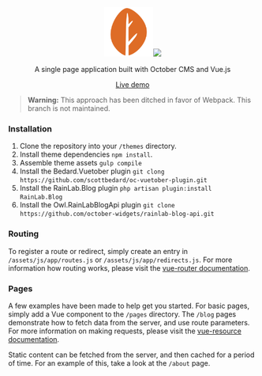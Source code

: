 <p align="center">
    <a href="//github.com/octobercms/october" target="_blank"><img src="https://raw.githubusercontent.com/octobercms/october/master/themes/demo/assets/images/october.png" alt="October" width="auto" height="100px" /></a><a href="//github.com/vuejs/vue" target="_blank"><img src="http://vuejs.org/images/logo.png" width="auto" height="105px"></a>
</p>


<p align="center">A single page application built with October CMS and Vue.js</p>
<p align="center"><a href="http://vuetober.scottbedard.net">Live demo</a></p>

> **Warning:** This approach has been ditched in favor of Webpack. This branch is not maintained.

### Installation
1. Clone the repository into your `/themes` directory.
2. Install theme dependencies `npm install`.
3. Assemble theme assets `gulp compile`
4. Install the Bedard.Vuetober plugin `git clong https://github.com/scottbedard/oc-vuetober-plugin.git`
4. Install the RainLab.Blog plugin `php artisan plugin:install RainLab.Blog`
5. Install the Owl.RainLabBlogApi plugin `git clone https://github.com/october-widgets/rainlab-blog-api.git`

### Routing
To register a route or redirect, simply create an entry in `/assets/js/app/routes.js` or `/assets/js/app/redirects.js`. For more information how routing works, please visit the [vue-router documentation](http://vuejs.github.io/vue-router/en/index.html).

### Pages
A few examples have been made to help get you started. For basic pages, simply add a Vue component to the `/pages` directory. The `/blog` pages demonstrate how to fetch data from the server, and use route parameters. For more information on making requests, please visit the [vue-resource documentation](https://github.com/vuejs/vue-resource).

Static content can be fetched from the server, and then cached for a period of time. For an example of this, take a look at the `/about` page.
